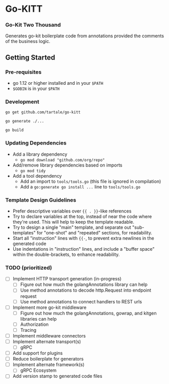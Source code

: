 
# Go-KITT

### Go-Kit Two Thousand

Generates go-kit boilerplate code from annotations provided the comments of the business logic.

## Getting Started

### Pre-requisites

* go 1.12 or higher installed and in your `$PATH`
* `$GOBIN` is in your `$PATH`

### Development

`go get github.com/tartale/go-kitt`

`go generate ./...`

`go build`

### Updating Dependencies

* Add a library dependency
  * `go mod download "github.com/org/repo"`
* Add/remove library dependencies based on imports
  * `go mod tidy`
* Add a tool dependency
  * Add an import to `tools/tools.go` (this file is ignored in compilation)
  * Add a `go:generate go install ...` line to `tools/tools.go`


### Template Design Guidelines
* Prefer descriptive variables over `{{ . }}`-like references
* Try to declare variables at the top, instead of near the code where they're used.
This will help to keep the template readable.
* Try to design a single "main" template, and separate out "sub-templates"
for "one-shot" and "repeated" sections, for readability.
* Start all "instruction" lines with `{{-`, to prevent extra newlines
in the generated code
* Use indentations in "instruction" lines, and include
a "buffer space" within the double-brackets, to enhance readability.

### TODO (prioritized)

-[ ] Implement HTTP transport generation (in-progress)
   -[ ] Figure out how much the golangAnnotations library can help
   -[ ] Use method annotations to decode http.Request into endpoint request
   -[ ] Use method annotations to connect handlers to REST urls
-[ ] Implement more go-kit middleware
   -[ ] Figure out how much the golangAnnotations, gowrap, and kitgen libraries can help
   -[ ] Authorization
   -[ ] Tracing
-[ ] Implement middleware connectors
-[ ] Implement alternate transport(s)
   -[ ] gRPC
-[ ] Add support for plugins
-[ ] Reduce boilerplate for generators
-[ ] Implement alternate framework(s)
   -[ ] gRPC Ecosystem
-[ ] Add version stamp to generated code files
